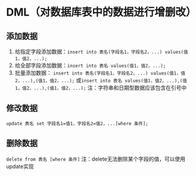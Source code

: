 # DML（对数据库表中的数据进行增删改）
## 添加数据
1. 给指定字段添加数据：`insert into 表名(字段名1，字段名2，...) values(值1，值2，...);`
2. 给全部字段添加数据：`insert into 表名 values(值1，值2，...);`
3. 批量添加数据：
`insert into 表名(字段名1，字段名2，...) values(值1，值2，...),(值1，值2，...);`
或`insert into 表名 values(值1，值2，...),(值1，值2，...),(值1，值2，...);`
注：字符串和日期型数据应该包含在引号中
## 修改数据
`update 表名 set 字段名1=值1，字段名2=值2，...[where 条件];`
## 删除数据
`delete from 表名 [where 条件]`
注：delete无法删除某个字段的值，可以使用update实现